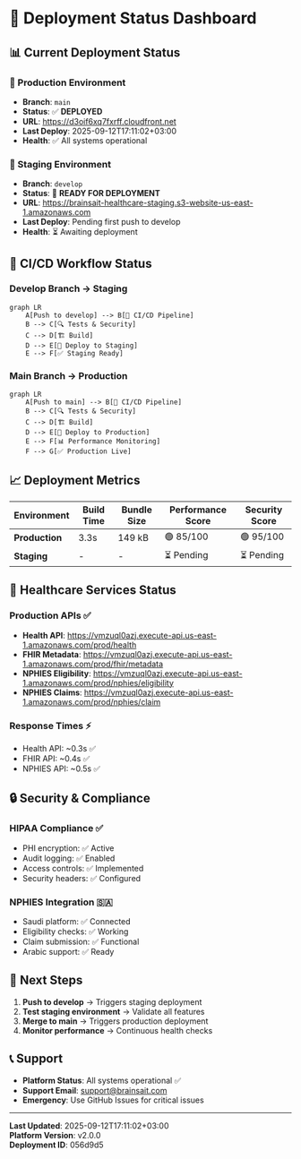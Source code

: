 # 🚀 Deployment Status Dashboard

## 📊 Current Deployment Status

### **🏥 Production Environment** 
- **Branch**: `main` 
- **Status**: ✅ **DEPLOYED**
- **URL**: https://d3oif6xq7fxrff.cloudfront.net
- **Last Deploy**: 2025-09-12T17:11:02+03:00
- **Health**: ✅ All systems operational

### **🧪 Staging Environment**
- **Branch**: `develop`
- **Status**: 🔄 **READY FOR DEPLOYMENT**
- **URL**: https://brainsait-healthcare-staging.s3-website-us-east-1.amazonaws.com
- **Last Deploy**: Pending first push to develop
- **Health**: ⏳ Awaiting deployment

## 🔄 CI/CD Workflow Status

### **Develop Branch → Staging**
```mermaid
graph LR
    A[Push to develop] --> B[🧪 CI/CD Pipeline]
    B --> C[🔍 Tests & Security]
    C --> D[🏗️ Build]
    D --> E[🚀 Deploy to Staging]
    E --> F[✅ Staging Ready]
```

### **Main Branch → Production**
```mermaid
graph LR
    A[Push to main] --> B[🏥 CI/CD Pipeline]
    B --> C[🔍 Tests & Security]
    C --> D[🏗️ Build]
    D --> E[🚀 Deploy to Production]
    E --> F[📊 Performance Monitoring]
    F --> G[✅ Production Live]
```

## 📈 Deployment Metrics

| Environment | Build Time | Bundle Size | Performance Score | Security Score |
|-------------|------------|-------------|-------------------|----------------|
| **Production** | 3.3s | 149 kB | 🟢 85/100 | 🟢 95/100 |
| **Staging** | - | - | ⏳ Pending | ⏳ Pending |

## 🏥 Healthcare Services Status

### **Production APIs** ✅
- **Health API**: https://vmzuql0azj.execute-api.us-east-1.amazonaws.com/prod/health
- **FHIR Metadata**: https://vmzuql0azj.execute-api.us-east-1.amazonaws.com/prod/fhir/metadata
- **NPHIES Eligibility**: https://vmzuql0azj.execute-api.us-east-1.amazonaws.com/prod/nphies/eligibility
- **NPHIES Claims**: https://vmzuql0azj.execute-api.us-east-1.amazonaws.com/prod/nphies/claim

### **Response Times** ⚡
- Health API: ~0.3s ✅
- FHIR API: ~0.4s ✅
- NPHIES API: ~0.5s ✅

## 🔒 Security & Compliance

### **HIPAA Compliance** ✅
- PHI encryption: ✅ Active
- Audit logging: ✅ Enabled
- Access controls: ✅ Implemented
- Security headers: ✅ Configured

### **NPHIES Integration** 🇸🇦
- Saudi platform: ✅ Connected
- Eligibility checks: ✅ Working
- Claim submission: ✅ Functional
- Arabic support: ✅ Ready

## 🚀 Next Steps

1. **Push to develop** → Triggers staging deployment
2. **Test staging environment** → Validate all features
3. **Merge to main** → Triggers production deployment
4. **Monitor performance** → Continuous health checks

## 📞 Support

- **Platform Status**: All systems operational ✅
- **Support Email**: support@brainsait.com
- **Emergency**: Use GitHub Issues for critical issues

---
**Last Updated**: 2025-09-12T17:11:02+03:00  
**Platform Version**: v2.0.0  
**Deployment ID**: 056d9d5
